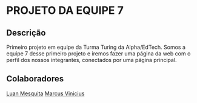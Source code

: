 # PROJETO DA EQUIPE 7

## Descrição

Primeiro projeto em equipe da Turma Turing da Alpha/EdTech. Somos a equipe 7 desse primeiro projeto
e iremos fazer uma página da web com o perfil dos nossos integrantes, conectados por uma página principal.

## Colaboradores

[Luan Mesquita](https://github.com/LuanMs1)
[Marcus Vinicius](https://github.com/marcusfreirepaulino)
